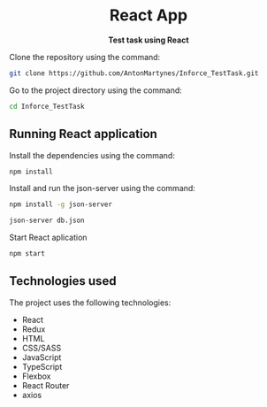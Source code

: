 <!-- Title -->
<h1 align="center">
   React App
</h1>

<!-- Header -->

<p align="center">
  <b>Test task using React</b>
  <br />
</p>

<!-- Body -->
Clone the repository using the command:
```sh
git clone https://github.com/AntonMartynes/Inforce_TestTask.git
```

Go to the project directory using the command:
```sh
cd Inforce_TestTask
```
## Running  React application

Install the dependencies using the command: 
```sh
npm install
```
Install and run the json-server using the command: 
```sh
npm install -g json-server

json-server db.json
```
Start React aplication
```sh
npm start
```
## Technologies used
The project uses the following technologies:
 - React
 - Redux
 - HTML
 - CSS/SASS
 - JavaScript
 - TypeScript
 - Flexbox
 - React Router
 - axios

